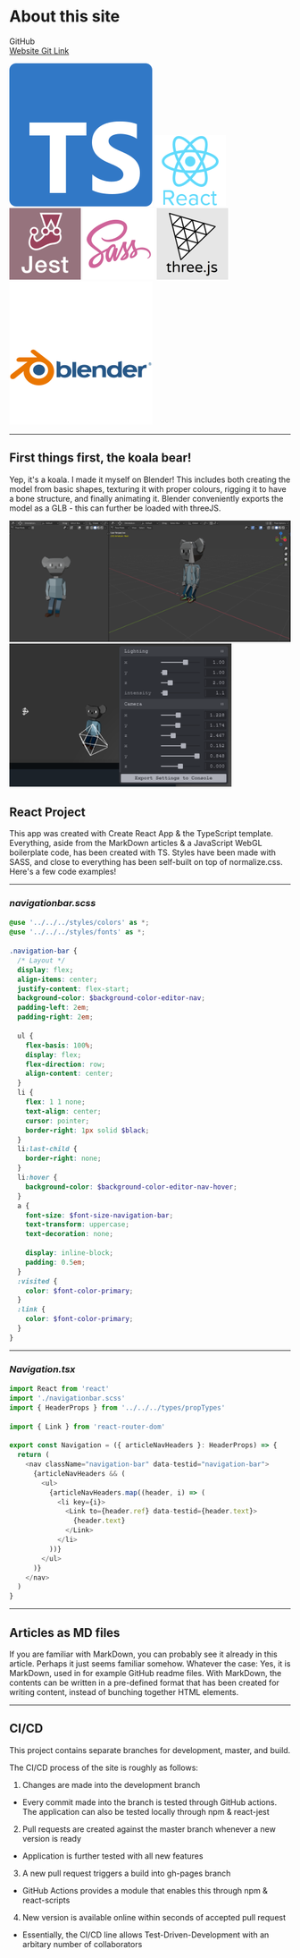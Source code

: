 # About this site

GitHub  
<a href="https://github.com/petterigit/petterigit.github.io" target="_blank">Website Git Link</a>

<a href="https://www.typescriptlang.org/" target="_blank" rel="noreferrer"> ![Typescript](./articleElements/ts-logo-128.svg 'Typescript')</a>
<a href="https://reactjs.org/" target="_blank" rel="noreferrer"> ![React](./articleElements/react-logo-128.png 'React')</a>
<a href="https://jestjs.io/" target="_blank" rel="noreferrer"> ![Jest](./articleElements/jest-logo-128.png 'Jest')</a>
<a href="https://sass-lang.com/" target="_blank" rel="noreferrer"> ![Sass](./articleElements/sass-logo-128.png 'Sass')</a>
<a href="https://threejs.org/" target="_blank" rel="noreferrer"> ![ThreeJS](./articleElements/threejs-logo-128.png 'ThreeJS')</a>
<a href="https://www.blender.org/" target="_blank" rel="noreferrer"> ![Blender](./articleElements/blender-logo-128.svg 'Blender')</a>

---

## First things first, the koala bear!

Yep, it's a koala. I made it myself on Blender! This includes both creating the model from basic shapes, texturing it with proper colours, rigging it to have a bone structure, and finally animating it. Blender conveniently exports the model as a GLB - this can further be loaded with threeJS.

![Blender Koala](./articleElements/vilperiModelBlender-256.png)
![ThreeJS Koala](./articleElements/threeJSTweak-256.png)

## React Project

This app was created with Create React App & the TypeScript template. Everything, aside from the MarkDown articles & a JavaScript WebGL boilerplate code, has been created with TS. Styles have been made with SASS, and close to everything has been self-built on top of normalize.css. Here's a few code examples!

---

### _navigationbar.scss_

```scss
@use '../../../styles/colors' as *;
@use '../../../styles/fonts' as *;

.navigation-bar {
  /* Layout */
  display: flex;
  align-items: center;
  justify-content: flex-start;
  background-color: $background-color-editor-nav;
  padding-left: 2em;
  padding-right: 2em;

  ul {
    flex-basis: 100%;
    display: flex;
    flex-direction: row;
    align-content: center;
  }
  li {
    flex: 1 1 none;
    text-align: center;
    cursor: pointer;
    border-right: 1px solid $black;
  }
  li:last-child {
    border-right: none;
  }
  li:hover {
    background-color: $background-color-editor-nav-hover;
  }
  a {
    font-size: $font-size-navigation-bar;
    text-transform: uppercase;
    text-decoration: none;

    display: inline-block;
    padding: 0.5em;
  }
  :visited {
    color: $font-color-primary;
  }
  :link {
    color: $font-color-primary;
  }
}
```

---

### _Navigation.tsx_

```typescript
import React from 'react'
import './navigationbar.scss'
import { HeaderProps } from '../../../types/propTypes'

import { Link } from 'react-router-dom'

export const Navigation = ({ articleNavHeaders }: HeaderProps) => {
  return (
    <nav className="navigation-bar" data-testid="navigation-bar">
      {articleNavHeaders && (
        <ul>
          {articleNavHeaders.map((header, i) => (
            <li key={i}>
              <Link to={header.ref} data-testid={header.text}>
                {header.text}
              </Link>
            </li>
          ))}
        </ul>
      )}
    </nav>
  )
}
```

---

## Articles as MD files

If you are familiar with MarkDown, you can probably see it already in this article. Perhaps it just seems familiar somehow. Whatever the case: Yes, it is MarkDown, used in for example GitHub readme files. With MarkDown, the contents can be written in a pre-defined format that has been created for writing content, instead of bunching together HTML elements.

---

## CI/CD

This project contains separate branches for development, master, and build.

The CI/CD process of the site is roughly as follows:

1. Changes are made into the development branch

-   Every commit made into the branch is tested through GitHub actions. The application can also be tested locally through npm & react-jest

2. Pull requests are created against the master branch whenever a new version is ready

-   Application is further tested with all new features

3. A new pull request triggers a build into gh-pages branch

-   GitHub Actions provides a module that enables this through npm & react-scripts

4. New version is available online within seconds of accepted pull request

-   Essentially, the CI/CD line allows Test-Driven-Development with an arbitary number of collaborators
